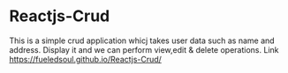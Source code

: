 # Reactjs-Crud
This is a simple crud application whicj takes user data such as name and address.
Display it and we can perform view,edit & delete operations.
Link https://fueledsoul.github.io/Reactjs-Crud/
